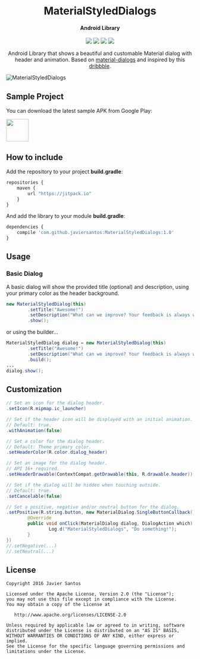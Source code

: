 <h1 align="center">MaterialStyledDialogs</h1>
<h4 align="center">Android Library</h4>

<p align="center">
  <a target="_blank" href="https://android-arsenal.com/api?level=11"><img src="https://img.shields.io/badge/API-11%2B-orange.svg"></a>
  <a target="_blank" href="https://travis-ci.org/javiersantos/MaterialStyledDialogs"><img src="https://travis-ci.org/javiersantos/MaterialStyledDialogs.svg?branch=master"></a>
  <a target="_blank" href="https://www.paypal.me/javiersantos" title="Donate using PayPal"><img src="https://img.shields.io/badge/paypal-donate-yellow.svg" /></a>
  <a target="_blank" href="http://patreon.com/javiersantos" title="Donate using Patreon"><img src="https://img.shields.io/badge/patreon-donate-yellow.svg" /></a>
</p>

<p align="center">Android Library that shows a beautiful and customable Material dialog with header and animation. Based on <a target="_blank" href="https://github.com/afollestad/material-dialogs">material-dialogs</a> and inspired by this <a target="_blank" href="https://dribbble.com/shots/2439453-Sprocket-AND-1-3-3-OS-Consistent-Dialogs">dribbble</a>.</p>

![MaterialStyledDialogs](https://raw.githubusercontent.com/javiersantos/MaterialStyledDialogs/master/Screenshots/banner.png)

## Sample Project
You can download the latest sample APK from Google Play:

<a target="_blank" href="https://play.google.com/store/apps/details?id=com.github.javiersantos.materialstyleddialogs.demo"><img src="https://play.google.com/intl/en_us/badges/images/generic/en-play-badge.png" height="60"></a>

## How to include
Add the repository to your project **build.gradle**:
```Javascript
repositories {
    maven {
        url "https://jitpack.io"
    }
}
```

And add the library to your module **build.gradle**:
```Javascript
dependencies {
    compile 'com.github.javiersantos:MaterialStyledDialogs:1.0'
}
```

## Usage
### Basic Dialog
A basic dialog will show the provided title (optional) and description, using your primary color as the header background.

```Java
new MaterialStyledDialog(this)
        .setTitle("Awesome!")
        .setDescription("What can we improve? Your feedback is always welcome.")
        .show();
```
or using the builder...

```Java
MaterialStyledDialog dialog = new MaterialStyledDialog(this)
        .setTitle("Awesome!")
        .setDescription("What can we improve? Your feedback is always welcome.")
        .build();
...
dialog.show();
```


## Customization
```Java
// Set an icon for the dialog header.
.setIcon(R.mipmap.ic_launcher)
```
```Java
// Set if the header icon will be displayed with an initial animation.
// Default: true.
.withAnimation(false)
```
```Java
// Set a color for the dialog header.
// Default: Theme primary color.
.setHeaderColor(R.color.dialog_header)
```
```Java
// Set an image for the dialog header.
// API 16+ required.
.setHeaderDrawable(ContextCompat.getDrawable(this, R.drawable.header))
```
```Java
// Set if the dialog will be hidden when touching outside.
// Default: true.
.setCancelable(false)
```
```Java
// Set a positive, negative and/or neutral button for the dialog.
.setPositive(R.string.button, new MaterialDialog.SingleButtonCallback() {
        @Override
        public void onClick(MaterialDialog dialog, DialogAction which) {
                Log.d("MaterialStyledDialogs", "Do something!");
        }
})
//.setNegative(...)
//.setNeutral(...)
```

## License
	Copyright 2016 Javier Santos
	
	Licensed under the Apache License, Version 2.0 (the "License");
	you may not use this file except in compliance with the License.
	You may obtain a copy of the License at
	
	   http://www.apache.org/licenses/LICENSE-2.0
	
	Unless required by applicable law or agreed to in writing, software
	distributed under the License is distributed on an "AS IS" BASIS,
	WITHOUT WARRANTIES OR CONDITIONS OF ANY KIND, either express or implied.
	See the License for the specific language governing permissions and
	limitations under the License.

